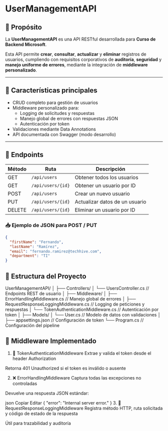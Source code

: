 # UserManagementAPI

## 📌 Propósito

La **UserManagementAPI** es una API RESTful desarrollada para **Curso de Backend Microsoft**.

Esta API permite **crear**, **consultar**, **actualizar** y **eliminar** registros de usuarios, cumpliendo con requisitos corporativos de **auditoría**, **seguridad** y **manejo uniforme de errores**, mediante la integración de **middleware personalizado**.

---

## 🚀 Características principales

- CRUD completo para gestión de usuarios
- Middleware personalizado para:
  - Logging de solicitudes y respuestas
  - Manejo global de errores con respuestas JSON
  - Autenticación por token
- Validaciones mediante Data Annotations
- API documentada con Swagger (modo desarrollo)

---

## 🔗 Endpoints

| Método | Ruta                 | Descripción                          |
|--------|----------------------|--------------------------------------|
| GET    | `/api/users`         | Obtener todos los usuarios           |
| GET    | `/api/users/{id}`    | Obtener un usuario por ID            |
| POST   | `/api/users`         | Crear un nuevo usuario               |
| PUT    | `/api/users/{id}`    | Actualizar datos de un usuario       |
| DELETE | `/api/users/{id}`    | Eliminar un usuario por ID           |

### 📥 Ejemplo de JSON para POST / PUT

```json
{
  "firstName": "Fernando",
  "lastName": "Ramírez",
  "email": "fernando.ramirez@techhive.com",
  "department": "TI"
}
```
## 📁 Estructura del Proyecto
UserManagementAPI/
│
├── Controllers/
│   └── UsersController.cs         // Endpoints REST de usuario
│
├── Middleware/
│   ├── ErrorHandlingMiddleware.cs         // Manejo global de errores
│   ├── RequestResponseLoggingMiddleware.cs // Logging de peticiones y respuestas
│   └── TokenAuthenticationMiddleware.cs    // Autenticación por token
│
├── Models/
│   └── User.cs                    // Modelo de datos con validaciones
│
├── appsettings.json              // Configuración de token
└── Program.cs                    // Configuración del pipeline


## 🧱 Middleware Implementado
1. 🔐 TokenAuthenticationMiddleware
Extrae y valida el token desde el header Authorization

Retorna 401 Unauthorized si el token es inválido o ausente

2. ❌ ErrorHandlingMiddleware
Captura todas las excepciones no controladas

Devuelve una respuesta JSON estándar:

json
Copiar
Editar
{ "error": "Internal server error." }
3. 📝 RequestResponseLoggingMiddleware
Registra método HTTP, ruta solicitada y código de estado de la respuesta

Útil para trazabilidad y auditoría

